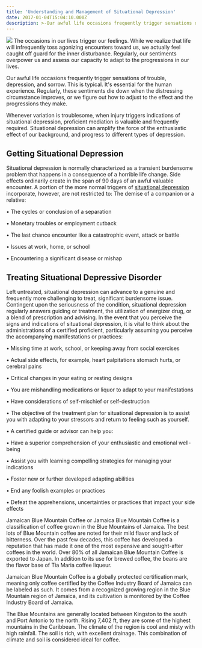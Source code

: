 ```yaml
---
title: 'Understanding and Management of Situational Depression'
date: 2017-01-04T15:04:10.000Z
description: >-Our awful life occasions frequently trigger sensations of trouble, depression, and sorrow.
---
```

<img src="https://i0.wp.com/depressionals.com/wp-content/uploads/2021/12/Situational-Depression.webp" align=center/>
The occasions in our lives trigger our feelings. While we realize that life will infrequently toss agonizing encounters toward us, we actually feel caught off guard for the inner disturbance. Regularly, our sentiments overpower us and assess our capacity to adapt to the progressions in our lives.

Our awful life occasions frequently trigger sensations of trouble, depression, and sorrow. This is typical. It's essential for the human experience. Regularly, these sentiments die down when the distressing circumstance improves, or we figure out how to adjust to the effect and the progressions they make.

Whenever variation is troublesome, when injury triggers indications of situational depression, proficient mediation is valuable and frequently required. Situational depression can amplify the force of the enthusiastic effect of our background, and progress to different types of depression.

## Getting Situational Depression

Situational depression is normally characterized as a transient burdensome problem that happens in a consequence of a horrible life change. Side effects ordinarily create in the span of 90 days of an awful valuable encounter. A portion of the more normal triggers of <a href="https://depressionals.com/situational-depression/">situational depression</a> incorporate, however, are not restricted to: The demise of a companion or a relative:

•	The cycles or conclusion of a separation

•	Monetary troubles or employment cutback

•	The last chance encounter like a catastrophic event, attack or battle

•	Issues at work, home, or school

•	Encountering a significant disease or mishap


## Treating Situational Depressive Disorder
Left untreated, situational depression can advance to a genuine and frequently more challenging to treat, significant burdensome issue. Contingent upon the seriousness of the condition, situational depression regularly answers guiding or treatment, the utilization of energizer drug, or a blend of prescription and advising. In the event that you perceive the signs and indications of situational depression, it is vital to think about the administrations of a certified proficient, particularly assuming you perceive the accompanying manifestations or practices:


•	Missing time at work, school, or keeping away from social exercises

•	Actual side effects, for example, heart palpitations stomach hurts, or cerebral pains

•	Critical changes in your eating or resting designs

•	You are mishandling medications or liquor to adapt to your manifestations

•	Have considerations of self-mischief or self-destruction

• The objective of the treatment plan for situational depression is to assist you with adapting to your stressors and return to feeling such as yourself.

• A certified guide or advisor can help you:

•	Have a superior comprehension of your enthusiastic and emotional well-being

•	Assist you with learning compelling strategies for managing your indications

•	Foster new or further developed adapting abilities

•	End any foolish examples or practices

•	Defeat the apprehensions, uncertainties or practices that impact your side effects


Jamaican Blue Mountain Coffee or Jamaica Blue Mountain Coffee is a classification of coffee grown in the Blue Mountains of Jamaica. The best lots of Blue Mountain coffee are noted for their mild flavor and lack of bitterness. Over the past few decades, this coffee has developed a reputation that has made it one of the most expensive and sought-after coffees in the world. Over 80% of all Jamaican Blue Mountain Coffee is exported to Japan. In addition to its use for brewed coffee, the beans are the flavor base of Tia Maria coffee liqueur.

Jamaican Blue Mountain Coffee is a globally protected certification mark, meaning only coffee certified by the Coffee Industry Board of Jamaica can be labeled as such. It comes from a recognized growing region in the Blue Mountain region of Jamaica, and its cultivation is monitored by the Coffee Industry Board of Jamaica.

The Blue Mountains are generally located between Kingston to the south and Port Antonio to the north. Rising 7,402 ft, they are some of the highest mountains in the Caribbean. The climate of the region is cool and misty with high rainfall. The soil is rich, with excellent drainage. This combination of climate and soil is considered ideal for coffee.

